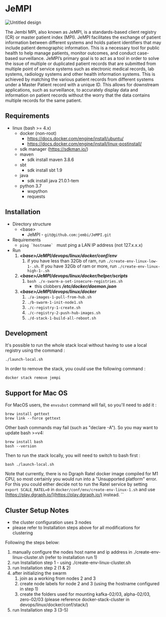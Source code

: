 # JeMPI

![Untitled design](https://user-images.githubusercontent.com/41700488/158391814-b78219dc-0359-4024-b7bd-2dec792b5b15.png)

The Jembi MPI, also known as JeMPI, is a standards-based client registry (CR) or master patient index (MPI). JeMPI facilitates the exchange of patient information between different systems and holds patient identifiers that may include patient demographic information. This is a necessary tool for public health to help manage patients, monitor outcomes, and conduct case-based surveillance. JeMPI’s primary goal is to act as a tool in order to solve the issue of multiple or duplicated patient records that are submitted from multiple point of service systems such as electronic medical records, lab systems, radiology systems and other health information systems. This is achieved by matching the various patient records from different systems under a Master Patient record with a unique ID. This allows for downstream applications, such as surveillance, to accurately display data and information on patient records without the worry that the data contains multiple records for the same patient.

## Requirements

- linux (bash >= 4.x)
  - docker (non-root)
    - https://docs.docker.com/engine/install/ubuntu/
    - https://docs.docker.com/engine/install/linux-postinstall/
  - sdk manager (https://sdkman.io/)
  - maven
    - sdk install maven 3.8.6
  - sbt
    - sdk install sbt 1.9
  - java
    - sdk install java 21.0.1-tem
  - python 3.7
    - wxpython
    - requests

## Installation

- Directory structure
  - \<base>
    - JeMPI - `git@github.com:jembi/JeMPI.git`
- Requirements
  - `` ping `hostname`  `` must ping a LAN IP address (not 127.x.x.x)
- Run
  1. **_\<base>/JeMPI/devops/linux/docker/conf/env_**
     1. if you have less than 32Gb of ram, run `./create-env-linux-low-1-.sh`. If you have 32Gb of ram or more, run `./create-env-linux-high-1-.sh`
  2. **_\<base>/JeMPI/devops/linux/docker/helper/scripts_**
     1. `bash ./x-swarm-a-set-insecure-registries.sh`
        - this clobbers **_/etc/docker/daemon.json_**
  3. **_\<base>/JeMPI/devops/linux/docker_**
     1. `./a-images-1-pull-from-hub.sh`
     2. `./b-swarm-1-init-node1.sh`
     3. `./c-registry-1-create.sh`
     4. `./c-registry-2-push-hub-images.sh`
     5. `./d-stack-1-build-all-reboot.sh`

## Development

It's possible to run the whole stack local without having to use a local registry using the command :

```
./launch-local.sh
```

In order to remove the stack, you could use the following command :

```
docker stack remove jempi
```

## Support for Mac OS

For MacOS users, the `envsubst` command will fail, so you'll need to add it :

```
brew install gettext
brew link --force gettext
```

Other bash commands may fail (such as "declare -A"). So you may want to update bash >=v4:

```
brew install bash
bash --version
```

Then to run the stack locally, you will need to switch to bash first :

```
bash ./launch-local.sh
```

Note that currently, there is no Dgraph Ratel docker image compiled for M1 CPU, so most certainly you would run into a "Unsupported platform" error. For this you could either decide not to run the Ratel service by setting `export SCALE_RATEL=0` in `docker/conf/env/create-env-linux-1.sh` and use [https://play.dgraph.io/](https://play.dgraph.io/) instead.
``

## Cluster Setup Notes

- the cluster configuration uses 3 nodes
- please refer to Installation steps above for all modifications for clustering

Following the steps below:
1. manually configure the nodes host name and ip address in ./create-env-linux-cluster.sh (refer to installation run 1)
2. run Installation step 1 - using ./create-env-linux-cluster.sh
3. run Installation step 2 (1 & 2)
4. after initializing the swarm 
   1. join as a working from nodes 2 and 3 
   2. create node labels for node 2 and 3 (using the hostname configured in step 1)
   3. create the folders used for mounting kafka-02/03, alpha-02/03, zero-02/03 (please reference docker-stack-cluster in devops/linux/docker/conf/stack/)
5. run Installation step 3 (3-5)

